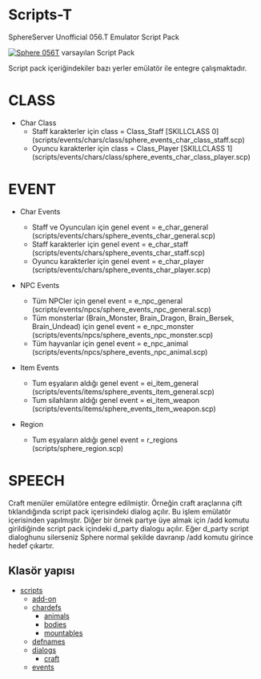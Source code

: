 # Scripts-T
SphereServer Unofficial 056.T Emulator Script Pack

[![Sphere 056T](https://github.com/UOPortal/Source-56T)](https://github.com/UOPortal/Source-56T) varsayılan Script Pack

Script pack içeriğindekiler bazı yerler emülatör ile entegre çalışmaktadır.

# CLASS
  - Char Class
    * Staff karakterler için class = Class_Staff [SKILLCLASS 0] (scripts/events/chars/class/sphere_events_char_class_staff.scp)
    * Oyuncu karakterler için class = Class_Player [SKILLCLASS 1] (scripts/events/chars/class/sphere_events_char_class_player.scp)

# EVENT
  - Char Events
    * Staff ve Oyuncuları için genel event = e_char_general (scripts/events/chars/sphere_events_char_general.scp)
    * Staff karakterler için genel event = e_char_staff (scripts/events/chars/sphere_events_char_staff.scp)
    * Oyuncu karakterler için genel event = e_char_player (scripts/events/chars/sphere_events_char_player.scp)

  - NPC Events
    * Tüm NPCler için genel event = e_npc_general (scripts/events/npcs/sphere_events_npc_general.scp)
    * Tüm monsterlar (Brain_Monster, Brain_Dragon, Brain_Bersek, Brain_Undead) için genel event = e_npc_monster (scripts/events/npcs/sphere_events_npc_monster.scp)
    * Tüm hayvanlar için genel event = e_npc_animal (scripts/events/npcs/sphere_events_npc_animal.scp)

  - Item Events
    * Tum eşyaların aldığı genel event = ei_item_general (scripts/events/items/sphere_events_item_general.scp)
    * Tum silahların aldığı genel event = ei_item_weapon (scripts/events/items/sphere_events_item_weapon.scp)

  - Region
    * Tum eşyaların aldığı genel event = r_regions (scripts/sphere_region.scp)

# SPEECH

Craft menüler emülatöre entegre edilmiştir. Örneğin craft araçlarına çift tıklandığında script pack içerisindeki dialog açılır. Bu işlem emülatör içerisinden yapılmıştır. Diğer bir örnek partye üye almak için /add komutu girildiğinde script pack içindeki d_party dialogu açılır. Eğer d_party script dialoghunu silerseniz Sphere normal şekilde davranıp /add komutu girince hedef çıkartır.

## Klasör yapısı

- [scripts](#scripts)
    - [add-on](#add-on)
    - [chardefs](#chardefs)
        - [animals](#animals)
        - [bodies](#bodies)
        - [mountables](#mountables)
    - [defnames](#defnames)
    - [dialogs](#dialogs)
        - [craft](#craft)
    - [events](#events)
